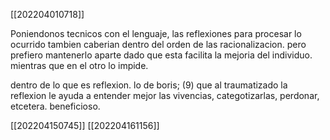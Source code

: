 [[202204010718]]

Poniendonos tecnicos con el lenguaje, las reflexiones para procesar lo ocurrido tambien caberian dentro del orden de las racionalizacion. pero prefiero mantenerlo aparte dado que esta facilita la mejoria del  individuo. mientras que en el otro lo impide.

dentro de lo que es reflexion. lo de boris; (9) que al traumatizado la reflexion le ayuda a entender mejor las vivencias, categotizarlas, perdonar, etcetera. beneficioso.

[[202204150745]]
[[202204161156]]